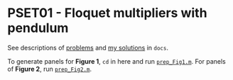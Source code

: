 # PSET01 - Floquet multipliers with pendulum 

See descriptions of [problems](/pset01/docs/problem1.pdf) and [my solutions](/pset01/docs/Pham-Tuan-P1.pdf) in `docs`.

To generate panels for **Figure 1**, `cd` in here and run [`prep_Fig1.m`](/pset01/prep_Fig1.m). For panels of **Figure 2**, run [`prep_Fig2.m`](/pset01/prep_Fig2.m).
